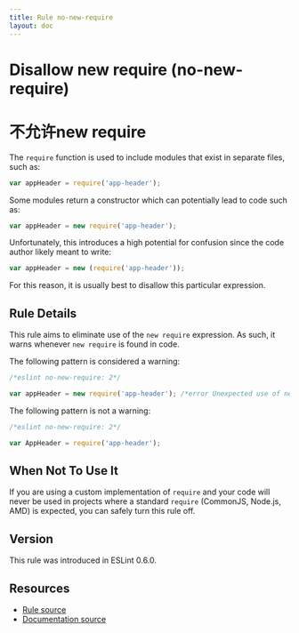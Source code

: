 ```yaml
---
title: Rule no-new-require
layout: doc
---
```

<!-- Note: No pull requests accepted for this file. See README.md in the root directory for details. -->
# Disallow new require (no-new-require)

# 不允许new require

The `require` function is used to include modules that exist in separate files, such as:



```js
var appHeader = require('app-header');
```

Some modules return a constructor which can potentially lead to code such as:

```js
var appHeader = new require('app-header');
```

Unfortunately, this introduces a high potential for confusion since the code author likely meant to write:

```js
var appHeader = new (require('app-header'));
```

For this reason, it is usually best to disallow this particular expression.

## Rule Details

This rule aims to eliminate use of the `new require` expression. As such, it warns whenever `new require` is found in code.

The following pattern is considered a warning:

```js
/*eslint no-new-require: 2*/

var appHeader = new require('app-header'); /*error Unexpected use of new with require.*/
```

The following pattern is not a warning:

```js
/*eslint no-new-require: 2*/

var AppHeader = require('app-header');
```

## When Not To Use It

If you are using a custom implementation of `require` and your code will never be used in projects where a standard `require` (CommonJS, Node.js, AMD) is expected, you can safely turn this rule off.


## Version

This rule was introduced in ESLint 0.6.0.

## Resources

* [Rule source](https://github.com/eslint/eslint/tree/master/lib/rules/no-new-require.js)
* [Documentation source](https://github.com/eslint/eslint/tree/master/docs/rules/no-new-require.md)
